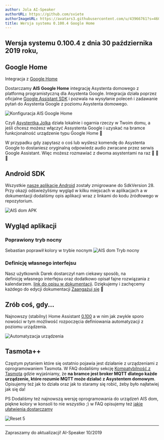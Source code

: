 ```yaml
---
author: Jola AI-Speaker
authorURL: https://github.com/sviete
authorImageURL: https://avatars3.githubusercontent.com/u/43966761?s=460&v=4
title: Wersja systemu 0.100.4 Google Home
---
```


## Wersja systemu 0.100.4 z dnia 30 października 2019 roku,

## Google Home

Integracja z [Google Home](/AIS-docs/docs/en/ais_app_ai_integration_google_home.html)

Dostarczamy **AIS Google Home** integrację Asystenta domowego z platformą programistyczną dla Asystenta Google.
Integracja działa poprzez oficjalne [Google Assistant SDK](https://developers.google.com/assistant) i pozwala na wysyłanie poleceń i zadawanie pytań do Asystenta Google z poziomu Asystenta domowego. 

![Konfiguracja AIS Google Home](/AIS-docs/img/en/bramka/ais_google_home_1.png)

Czyli [Asystentka Jolka](/AIS-docs/docs/en/ais_app_ai_integration.html) działa lokalnie i ogarnia rzeczy w Twoim domu, a jeśli chcesz możesz włączyć Assystenta Google i uzyskać na bramce funkcjonalność urządzenie typu Google Home 🥳

W przypadku gdy zapytasz o coś lub wyślesz komendę do Asystenta Google to dostaniesz oryginalną odpowiedz audio zwracane przez serwis Google Assistant. Więc możesz rozmawiać z dwoma asystentami na raz 👧 👨 🚀 


## Android SDK 

Wszystkie [nasze aplikacje Android](/AIS-docs/docs/en/ais_app_android_index.html) zostały zmigrowane do SdkVersion 28. 
Przy okazji odświeżyliśmy wygląd w kilku miejscach w aplikacjach a w dokumentacji dodaliśmy opis aplikacji wraz z linkami do kodu źródłowego w repozytorium. 

![AIS dom APK](/AIS-docs/img/en/frontend/ais_launcher_apk_screen.png)


## Wygląd aplikacji

### Poprawiony tryb nocny 

Sebastian poprawił kolory w trybie nocnym
![AIS dom Tryb nocny](/AIS-docs/img/en/blog/ais_dom_dark_mode_colors.png)

### Definicję własnego interfejsu

Nasz użytkownik Darek dostarczył nam ciekawy sposób, na definicję własnego interfejsu oraz dodatkowo opisał fajne rozwiązania z kalendarzem.
[link do opisu w dokumentacji](/AIS-docs/docs/en/ais_app_ui_config.html#własny-interfejs-użytkownika). 
Dziękujemy i zachęcemy każdego do edycji dokumentacji [Zaangażuj się](/AIS-docs/docs/en/ais_faq_where_is_the_code.html#zaangażuj-się) 🥰


## Zrób coś, gdy...

Najnowszy (stabilny) Home Assistant <a href="https://www.home-assistant.io/blog/2019/10/10/release-100/" target="_blank">0.100</a> a w nim jak zwykle sporo nowości w tym możliwość rozpoczęcia definiowania automatyzacji z poziomu urządzenia. 


![Automatyzacja urządzenia](/AIS-docs/img/en/blog/automation_from_device.png)


## Tasmota++

Częstym pytaniem które się ostatnio pojawia jest działanie z urządzeniami z oprogramowaniem Tasmota.
W FAQ dodaliśmy sekcję [Kompatybilność z Tasmota](/AIS-docs/docs/en/ais_faq_iot_ap_mode.html) gdzie wyjaśniamy, że **na bramce jest broker MQTT dlatego każde urządzenie, które rozumie MQTT może działać z Asystentem domowym**.
Opisujemy też jak to działa oraz jak to staramy się robić, żeby było najłatwiej jak się da!

PS
Dodaliśmy też najnowszą wersję oprogramowania do urządzeń AIS dom, piękne kolory w konsoli to nie wszystko ;) w FAQ opisujemy też [jakie ułatwienia dostarczamy](/AIS-docs/docs/en/ais_faq_iot_ap_mode.html#jakie-ułatwienia-dostarczamy)  


![Reset 5](/AIS-docs/img/en/iot/iot_device_menu_upgrade_6.png)


----
Zapraszamy do aktualizacji!
AI-Speaker 10/2019